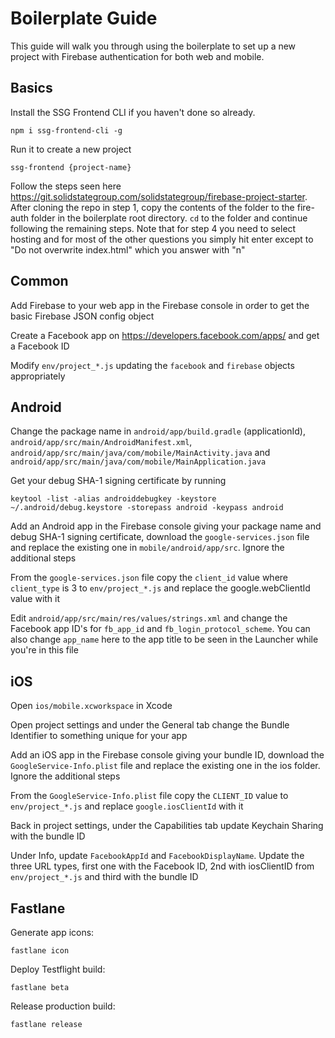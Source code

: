 # Boilerplate Guide

This guide will walk you through using the boilerplate to set up a new project with Firebase authentication for both web and mobile.

## Basics

Install the SSG Frontend CLI if you haven't done so already.

```
npm i ssg-frontend-cli -g
```

Run it to create a new project

```
ssg-frontend {project-name}
```

Follow the steps seen here https://git.solidstategroup.com/solidstategroup/firebase-project-starter. After cloning the repo in step 1, copy the contents of the folder to the fire-auth folder in the boilerplate root directory. ```cd``` to the folder and continue following the remaining steps. Note that for step 4 you need to select hosting and for most of the other questions you simply hit enter except to "Do not overwrite index.html" which you answer with "n"

## Common

Add Firebase to your web app in the Firebase console in order to get the basic Firebase JSON config object

Create a Facebook app on https://developers.facebook.com/apps/ and get a Facebook ID

Modify `env/project_*.js` updating the `facebook` and `firebase` objects appropriately

## Android

Change the package name in `android/app/build.gradle` (applicationId), `android/app/src/main/AndroidManifest.xml`, `android/app/src/main/java/com/mobile/MainActivity.java` and `android/app/src/main/java/com/mobile/MainApplication.java`

Get your debug SHA-1 signing certificate by running
```
keytool -list -alias androiddebugkey -keystore ~/.android/debug.keystore -storepass android -keypass android
```
Add an Android app in the Firebase console giving your package name and debug SHA-1 signing certificate, download the `google-services.json` file and replace the existing one in ```mobile/android/app/src```. Ignore the additional steps

From the `google-services.json` file copy the `client_id` value where `client_type` is 3 to `env/project_*.js` and replace the google.webClientId value with it

Edit `android/app/src/main/res/values/strings.xml` and change the Facebook app ID's for `fb_app_id` and `fb_login_protocol_scheme`. You can also change `app_name` here to the app title to be seen in the Launcher while you're in this file

## iOS

Open `ios/mobile.xcworkspace` in Xcode

Open project settings and under the General tab change the Bundle Identifier to something unique for your app

Add an iOS app in the Firebase console giving your bundle ID, download the `GoogleService-Info.plist` file and replace the existing one in the ios folder. Ignore the additional steps

From the `GoogleService-Info.plist` file copy the `CLIENT_ID` value to `env/project_*.js` and replace `google.iosClientId` with it

Back in project settings, under the Capabilities tab update Keychain Sharing with the bundle ID

Under Info, update `FacebookAppId` and `FacebookDisplayName`. Update the three URL types, first one with the Facebook ID, 2nd with iosClientID from `env/project_*.js` and third with the bundle ID

## Fastlane

Generate app icons:

`fastlane icon`

Deploy Testflight build:

`fastlane beta`

Release production build:

`fastlane release`
